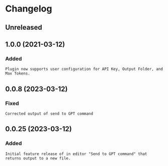 # Changelog

## Unreleased

## 1.0.0 (2021-03-12)

### Added

    Plugin now supports user configuration for API Key, Output Folder, and Max Tokens.

## 0.0.8 (2023-03-12)

### Fixed

    Corrected output of send to GPT command

## 0.0.25 (2023-03-12)

### Added

    Initial feature release of in editor "Send to GPT command" that returns output to a new file.

